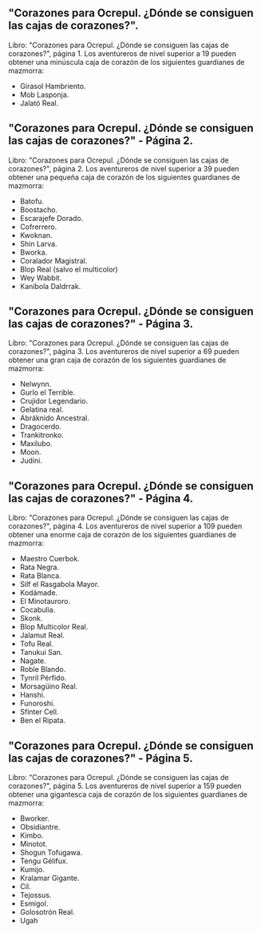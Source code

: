 ## "Corazones para Ocrepul. ¿Dónde se consiguen las cajas de corazones?".
Libro: "Corazones para Ocrepul. ¿Dónde se consiguen las cajas de corazones?", página 1.
Los aventureros de nivel superior a 19 pueden obtener una minúscula caja de corazón de los siguientes guardianes de mazmorra:
- Girasol Hambriento.
- Mob Lasponja.
- Jalató Real.

## "Corazones para Ocrepul. ¿Dónde se consiguen las cajas de corazones?" - Página 2.
Libro: "Corazones para Ocrepul. ¿Dónde se consiguen las cajas de corazones?", página 2.
Los aventureros de nivel superior a 39 pueden obtener una pequeña caja de corazón de los siguientes guardianes de mazmorra:
- Batofu.
- Boostacho.
- Escarajefe Dorado.
- Cofrerrero.
- Kwoknan.
- Shin Larva.
- Bworka.
- Coralador Magistral.
- Blop Real (salvo el multicolor)
- Wey Wabbit.
- Kaníbola Daldrrak.

## "Corazones para Ocrepul. ¿Dónde se consiguen las cajas de corazones?" - Página 3.
Libro: "Corazones para Ocrepul. ¿Dónde se consiguen las cajas de corazones?", página 3.
Los aventureros de nivel superior a 69 pueden obtener una gran caja de corazón de los siguientes guardianes de mazmorra:
- Nelwynn.
- Gurlo el Terrible.
- Crujidor Legendario.
- Gelatina real.
- Abráknido Ancestral.
- Dragocerdo.
- Trankitronko.
- Maxilubo.
- Moon.
- Judini.

## "Corazones para Ocrepul. ¿Dónde se consiguen las cajas de corazones?" - Página 4.
Libro: "Corazones para Ocrepul. ¿Dónde se consiguen las cajas de corazones?", página 4.
Los aventureros de nivel superior a 109 pueden obtener una enorme caja de corazón de los siguientes guardianes de mazmorra:
- Maestro Cuerbok.
- Rata Negra.
- Rata Blanca.
- Silf el Rasgabola Mayor.
- Kodámade.
- El Minotauroro.
- Cocabulia.
- Skonk.
- Blop Multicolor Real.
- Jalamut Real.
- Tofu Real.
- Tanukui San.
- Nagate.
- Roble Blando.
- Tynril Pérfido.
- Morsagüino Real.
- Hanshi.
- Funoroshi.
- Sfinter Cell.
- Ben el Ripata.

## "Corazones para Ocrepul. ¿Dónde se consiguen las cajas de corazones?" - Página 5.
Libro: "Corazones para Ocrepul. ¿Dónde se consiguen las cajas de corazones?", página 5.
Los aventureros de nivel superior a 159 pueden obtener una gigantesca caja de corazón de los siguientes guardianes de mazmorra:
- Bworker.
- Obsidiantre.
- Kimbo.
- Minotot.
- Shogun Tofugawa.
- Tengu Gélifux.
- Kumijo.
- Kralamar Gigante.
- Cil.
- Tejossus.
- Esmígol.
- Golosotrón Real.
- Ugah